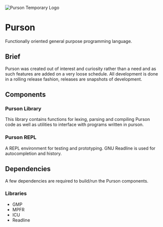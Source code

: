 ![Purson Temporary 
Logo](https://image.ibb.co/ng9iGo/purson_Lion_Red_Very_Small.png)

# Purson
Functionally oriented general purpose programming language.

## Brief
Purson was created out of interest and curiosity rather than a need and as such 
features are added on a very loose schedule. All development is done in a 
rolling release fashion, releases are snapshots of development.

## Components

### Purson Library
This library contains functions for lexing, parsing and compiling Purson code as well as utilities to interface with programs written in purson.

### Purson REPL
A REPL environment for testing and prototyping. GNU Readline is used for 
autocompletion and history.

## Dependencies

A few dependencies are required to build/run the Purson components.

### Libraries

* GMP
* MPFR
* ICU
* Readline
